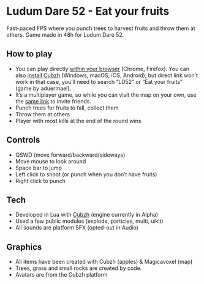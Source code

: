 # Ludum Dare 52 - Eat your fruits

Fast-paced FPS where you punch trees to harvest fruits and throw them at others. 
Game made in 48h for Ludum Dare 52.

## How to play

- You can play directly [within your browser](https://app.cu.bzh/?worldID=13693497-03fd-4492-9b36-9776bb11d958) (Chrome, Firefox). You can also [install Cubzh](https://cu.bzh/get) (Windows, macOS, iOS, Android), but direct link won’t work in that case, you’ll need to search “LD52” or “Eat your fruits” (game by aduermael).
- It’s a multiplayer game, so while you can visit the map on your own, use the [same link](https://app.cu.bzh/?worldID=13693497-03fd-4492-9b36-9776bb11d958) to invite friends.
- Punch trees for fruits to fall, collect them
- Throw them at others
- Player with most kills at the end of the round wins

## Controls

- QSWD (move forward/backward/sideways)
- Move mouse to look around
- Space bar to jump
- Left click to shoot (or punch when you don’t have fruits)
- Right click to punch

## Tech

- Developed in Lua with [Cubzh](https://cu.bzh) (engine currently in Alpha)
- Used a few public modules (explode, particles, multi, uikit)
- All sounds are platform SFX (opted-out in Audio)

## Graphics

- All items have been created with Cubzh (apples) & Magicavoxel (map)
- Trees, grass and small rocks are created by code.
- Avatars are from the Cubzh platform

